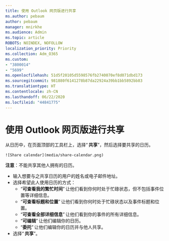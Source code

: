 ```yaml
---
title: 使用 Outlook 网页版进行共享
ms.author: pebaum
author: pebaum
manager: mnirkhe
ms.audience: Admin
ms.topic: article
ROBOTS: NOINDEX, NOFOLLOW
localization_priority: Priority
ms.collection: Adm_O365
ms.custom:
- "3800014"
- "5699"
ms.openlocfilehash: 51d5f20105d5598576fb2740070ef8d071dbd173
ms.sourcegitcommit: 981880f6141278b87da22924a39bb1bb5892bb83
ms.translationtype: HT
ms.contentlocale: zh-CN
ms.lasthandoff: 06/22/2020
ms.locfileid: "44841775"
---
```

# <a name="sharing-with-outlook-on-the-web"></a>使用 Outlook 网页版进行共享

从日历中，在页面顶部的工具栏上，选择“ **共享**”，然后选择要共享的日历。

    ![Share calendar](media/share-calendar.png)

**注意**：不能共享其他人拥有的日历。

- 输入想要与之共享日历的用户的姓名或电子邮件地址。
- 选择希望此人使用日历的方式：
    - “**可查看我的繁忙时间**” 让他们看到你何时处于忙碌状态，但不包括事件位置等详细信息。
    - “**可查看标题和位置**” 让他们看到你何时处于忙碌状态以及事件标题和位置。
    - “**可查看全部详细信息**” 让他们看到你的事件的所有详细信息。
    - “**可编辑**” 让他们编辑你的日历。
    - “**委托**” 让他们编辑你的日历并与他人共享。
- 选择“ **共享**”。
